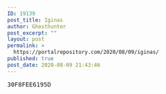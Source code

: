 ```yaml
---
ID: 19139
post_title: Iginas
author: Ghosthunter
post_excerpt: ""
layout: post
permalink: >
  https://portalrepository.com/2020/08/09/iginas/
published: true
post_date: 2020-08-09 21:43:46
---
```

<pre>30F8FEE6195D</pre>